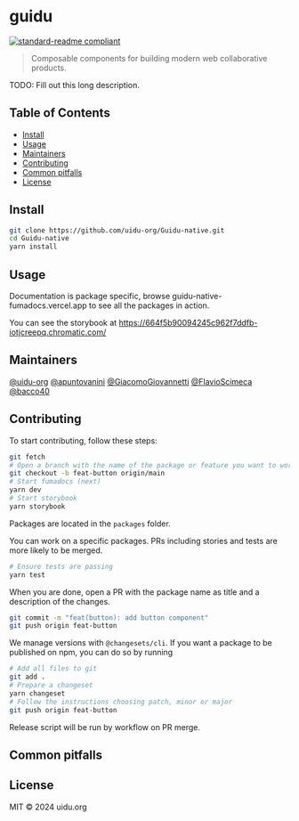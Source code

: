# guidu

[![standard-readme compliant](https://img.shields.io/badge/standard--readme-OK-green.svg?style=flat)](https://github.com/RichardLitt/standard-readme)

> Composable components for building modern web collaborative products.

TODO: Fill out this long description.

## Table of Contents

- [Install](#install)
- [Usage](#usage)
- [Maintainers](#maintainers)
- [Contributing](#contributing)
- [Common pitfalls](#common-pitfalls)
- [License](#license)

## Install

```bash
git clone https://github.com/uidu-org/Guidu-native.git
cd Guidu-native
yarn install
```

## Usage

Documentation is package specific, browse guidu-native-fumadocs.vercel.app to see all the packages in action.

You can see the storybook at https://664f5b90094245c962f7ddfb-iotjcreepq.chromatic.com/

## Maintainers

[@uidu-org](https://github.com/uidu-org)
[@apuntovanini](https://github.com/apuntovanini)
[@GiacomoGiovannetti](https://github.com/GiacomoGiovannetti)
[@FlavioScimeca](https://github.com/FlavioScimeca)
[@bacco40](https://github.com/bacco40)

## Contributing

To start contributing, follow these steps:

```bash
git fetch
# Open a branch with the name of the package or feature you want to work on (eg: `feat-button`)
git checkout -b feat-button origin/main
# Start fumadocs (next)
yarn dev
# Start storybook
yarn storybook
```

Packages are located in the `packages` folder.

You can work on a specific packages. PRs including stories and tests are more likely to be merged.

```bash
# Ensure tests are passing
yarn test
```

When you are done, open a PR with the package name as title and a description of the changes.

```bash
git commit -m "feat(button): add button component"
git push origin feat-button
```

We manage versions with `@changesets/cli`. If you want a package to be published on npm, you can do so by running

```bash
# Add all files to git
git add .
# Prepare a changeset
yarn changeset
# Follow the instructions choosing patch, minor or major
git push origin feat-button
```

Release script will be run by workflow on PR merge.

## Common pitfalls

## License

MIT © 2024 uidu.org
